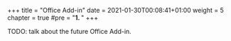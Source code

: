 +++
title = "Office Add-in"
date = 2021-01-30T00:08:41+01:00
weight = 5
chapter = true
#pre = "<b>1. </b>"
+++

TODO: talk about the future Office Add-in.
